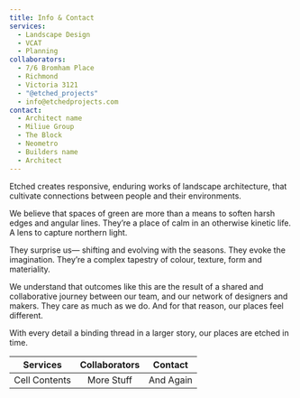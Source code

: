 ```yaml
---
title: Info & Contact
services:
  - Landscape Design
  - VCAT
  - Planning
collaborators:
  - 7/6 Bromham Place
  - Richmond
  - Victoria 3121
  - "@etched_projects"
  - info@etchedprojects.com
contact:
  - Architect name
  - Miliue Group
  - The Block
  - Neometro
  - Builders name
  - Architect
---
```

Etched creates responsive, enduring works of landscape architecture, that cultivate connections between people and their environments.

We believe that spaces of green are more than a means to soften harsh edges and angular lines. They’re a place of calm in an otherwise kinetic life. A lens to capture northern light.

They surprise us— shifting and evolving with the seasons. They evoke the imagination. They’re a complex tapestry of colour, texture, form and materiality.

We understand that outcomes like this are the result of a shared and collaborative journey between our team, and our network of designers and makers. They care as much as we do. And for that reason, our places feel different.

With every detail a binding thread in a larger story, our places are etched in time.

| Services        | Collaborators  | Contact       |
| :-------------: | :----------:   | :-----------: |
| Cell Contents   | More Stuff     | And Again     |
